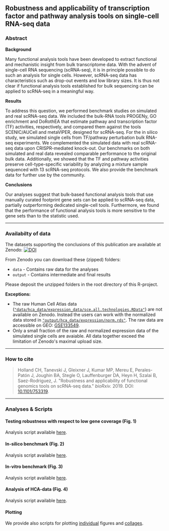 ## Robustness and applicability of transcription factor and pathway analysis tools on single-cell RNA-seq data

### Abstract
**Background**

Many functional analysis tools have been developed to extract functional and mechanistic insight from bulk transcriptome data. With the advent of single-cell RNA sequencing (scRNA-seq), it is in principle possible to do such an analysis for single cells. However, scRNA-seq data has characteristics such as drop-out events and low library sizes. It is thus not clear if functional analysis tools established for bulk sequencing can be applied to scRNA-seq in a meaningful way.

**Results**

To address this question, we performed benchmark studies on simulated and real scRNA-seq data. We included the bulk-RNA tools PROGENy, GO enrichment and DoRothEA that estimate pathway and transcription factor (TF) activities, respectively, and compared them against the tools SCENIC/AUCell and metaVIPER, designed for scRNA-seq. For the in silico study, we simulated single cells from TF/pathway perturbation bulk RNA-seq experiments. We complemented the simulated data with real scRNA-seq data upon CRISPR-mediated knock-out. Our benchmarks on both simulated and real data revealed comparable performance to the original bulk data. Additionally, we showed that the TF and pathway activities preserve cell-type-specific variability by analyzing a mixture sample sequenced with 13 scRNA-seq protocols. We also provide the benchmark data for further use by the community.

**Conclusions**

Our analyses suggest that bulk-based functional analysis tools that use manually curated footprint gene sets can be applied to scRNA-seq data, partially outperforming dedicated single-cell tools. Furthermore, we found that the performance of functional analysis tools is more sensitive to the gene sets than to the statistic used.


***

### Availabilty of data
The datasets supporting the conclusions of this publication are available at Zenodo:
[![DOI](https://zenodo.org/badge/DOI/10.5281/zenodo.3564179.svg)](https://doi.org/10.5281/zenodo.3564179)

From Zenodo you can download these (zipped) folders: 

 * `data` - Contains raw data for the analyses
 * `output` - Contains intermediate and final results
 
 Please deposit the unzipped folders in the root directory of this R-project.
 
 **Exceptions:**
 
 * The raw Human Cell Atlas data ([`"data/hca_data/expression_data/sce.all.technologies.RData"`](https://github.com/saezlab/FootprintMethods_on_scRNAseq/blob/master/analyses/hca_data_analysis.Rmd#L56)) are not available on Zenodo. Instead the users can work with the normalized data stored in [`"output/hca_data/expression/norm.rds"`](https://github.com/saezlab/FootprintMethods_on_scRNAseq/blob/master/analyses/hca_data_analysis.Rmd#L205). The raw data are accessible on GEO: [GSE133549](https://www.ncbi.nlm.nih.gov/geo/query/acc.cgi?acc=GSE133549).
 * Only a small fraction of the raw and normalized expression data of the simulated single cells are  avaiable. All data together exceed the limitation of Zenodo's maximal upload size.

***

### How to cite
> Holland CH, Tanevski J, Gleixner J, Kumar MP, Mereu E, Perales-Patón J, Joughin BA, Stegle O, Lauffenburger DA, Heyn H, Szalai B, Saez-Rodriguez, J. "Robustness and applicability of functional genomics tools on scRNA-seq data." _bioRxiv._ 2019. DOI: [10.1101/753319](https://doi.org/10.1101/753319).

***

### Analyses & Scripts
#### Testing robustness with respect to low gene coverage (Fig. 1)
Analysis script available [here](https://github.com/saezlab/FootprintMethods_on_scRNAseq/blob/master/analyses/general_robustness.Rmd).

#### In-silico benchmark (Fig. 2)
Analysis script available [here](https://github.com/saezlab/FootprintMethods_on_scRNAseq/blob/master/analyses/in_silico_benchmark.Rmd).

#### In-vitro benchmark (Fig. 3)
Analysis script available [here](https://github.com/saezlab/FootprintMethods_on_scRNAseq/blob/master/analyses/in_vitro_benchmark.Rmd).

#### Analysis of HCA-data (Fig. 4)
Analysis script available [here](https://github.com/saezlab/FootprintMethods_on_scRNAseq/blob/master/analyses/hca_data_analysis.Rmd).

#### Plotting
We provide also scripts for plotting [individual](https://github.com/saezlab/FootprintMethods_on_scRNAseq/blob/master/analyses/plot_figures.Rmd) figures and [collages](https://github.com/saezlab/FootprintMethods_on_scRNAseq/blob/master/analyses/figure_arrangement.Rmd).
